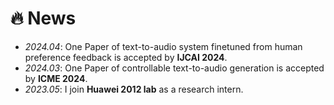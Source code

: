 # 🔥 News
- *2024.04*: One Paper of text-to-audio system finetuned from human preference feedback is accepted by **IJCAI 2024**.
- *2024.03*: One Paper of controllable text-to-audio generation is accepted by **ICME 2024**.
- *2023.05*: I join **Huawei 2012 lab** as a research intern.
